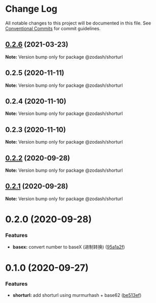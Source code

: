 # Change Log

All notable changes to this project will be documented in this file.
See [Conventional Commits](https://conventionalcommits.org) for commit guidelines.

## [0.2.6](https://github.com/zcorky/zodash/compare/@zodash/shorturl@0.2.5...@zodash/shorturl@0.2.6) (2021-03-23)

**Note:** Version bump only for package @zodash/shorturl





## 0.2.5 (2020-11-11)

**Note:** Version bump only for package @zodash/shorturl





## 0.2.4 (2020-11-10)

**Note:** Version bump only for package @zodash/shorturl





## 0.2.3 (2020-11-10)

**Note:** Version bump only for package @zodash/shorturl





## [0.2.2](https://github.com/zcorky/zodash/compare/@zodash/shorturl@0.2.1...@zodash/shorturl@0.2.2) (2020-09-28)

**Note:** Version bump only for package @zodash/shorturl





## [0.2.1](https://github.com/zcorky/zodash/compare/@zodash/shorturl@0.2.0...@zodash/shorturl@0.2.1) (2020-09-28)

**Note:** Version bump only for package @zodash/shorturl





# 0.2.0 (2020-09-28)


### Features

* **basex:** convert number to baseX (进制转换) ([95a1a2f](https://github.com/zcorky/zodash/commit/95a1a2f361d73de5caa3b8e297c1643e97e40983))





# 0.1.0 (2020-09-27)


### Features

* **shorturl:** add shorturl using murmurhash + base62 ([be513ef](https://github.com/zcorky/zodash/commit/be513ef80de2e8ca41f1557691ffe7bd86094cc7))
